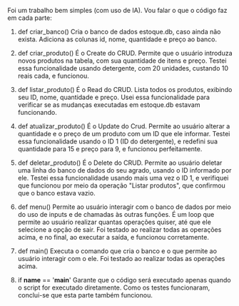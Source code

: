 Foi um trabalho bem simples (com uso de IA). Vou falar o que o código faz em cada parte:

1. def criar_banco()
  Cria o banco de dados estoque.db, caso ainda não exista.
  Adiciona as colunas id, nome, quantidade e preço ao banco.

2. def criar_produto()
  É o Create do CRUD.
  Permite que o usuário introduza novos produtos na tabela, com sua quantidade de itens e preço.
  Testei essa funcionalidade usando detergente, com 20 unidades, custando 10 reais cada, e funcionou. 

3. def listar_produto()
  É o Read do CRUD.
  Lista todos os produtos, exibindo seu ID, nome, quantidade e preço.
  Usei essa funcionalidade para verificar se as mudanças executadas em estoque.db estavam funcionando.

4. def atualizar_produto()
  É o Update do Crud.
  Permite ao usuário alterar a quantidade e o preço de um produto com um ID que ele informar.
  Testei essa funcionalidade usando o ID 1 (ID do detergente), e redefini sua quantidade para 15 e preço para 9, e funcionou perfeitamente.

5. def deletar_produto()
   É o Delete do CRUD.
   Permite ao usuário deletar uma linha do banco de dados do seu agrado, usando o ID informado por ele.
   Testei essa funcionalidade usando mais uma vez o ID 1, e verifiquei que funcionou por meio da operação "Listar produtos", que confirmou que o banco estava vazio.

6. def menu()
  Permite ao usuário interagir com o banco de dados por meio do uso de inputs e de chamadas às outras funções.
  É um loop que permite ao usuário realizar quantas operações quiser, até que ele selecione a opção de sair.
  Foi testado ao realizar todas as operações acima, e no final, ao executar a saída, e funcionou corretamente.

7. def main()
  Executa o comando que cria o banco e o que permite ao usuário interagir com o ele.
  Foi testado ao realizar todas as operações acima.

9. if __name__ == '__main__'
  Garante que o código será executado apenas quando o script for executado diretamente.
  Como os testes funcionaram, conclui-se que esta parte também funcionou.
